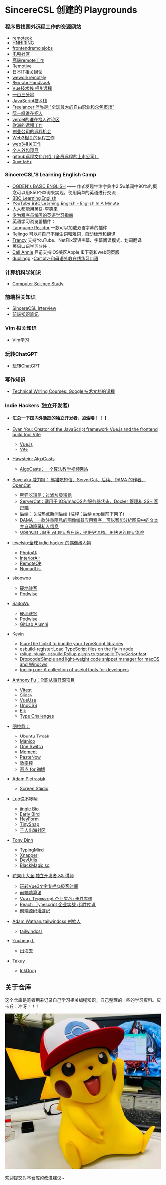 # SincereCSL 创建的 Playgrounds

### 程序员找国外远程工作的资源网站

-  [remoteok](https://remoteok.com)
-  [HNHIRING](https://hnhiring.com)
-  [frontendremotejobs](https://frontendremotejobs.com)
-  [电鸭社区](https://eleduck.com)
-  [高端remote工作](https://www.toptal.com)
-  [Remotive](https://remotive.com)
-  [日本IT相关岗位](https://japan-dev.com)
-  [weworkremotely](https://weworkremotely.com)
-  [Remote Handbook](https://remotecom.notion.site/a3439c6ccaac4d5f8c7515c357345c11?v=8bb7f9be662f45da87ef4ab14a42be37)
-  [Vue技术栈 相关远程](https://vuejobs.com)
-  [一亩三分地](https://www.1point3acres.com)
-  [JavaScript技术栈](https://javascriptjob.xyz)
-  [Freelancer 号称是:"全球最大的自由职业和众包市场"](https://www.freelancer.cn/job)
-  [阮一峰谁在招人](https://github.com/ruanyf/weekly/issues/3599)
-  [vercel的谁在招人讨论区](https://github.com/vercel/next.js/discussions/45533)
-  [欧洲的远程工作](https://justjoin.it)
-  [创业公司的远程机会](https://wellfound.com/jobs)
-  [Web3相关的远程工作](https://abetterweb3.notion.site)
-  [web3相关工作](https://cryptocurrencyjobs.co)
-  [个人外包项目](https://www.upwork.com)
-  [github远程文化介绍（全员远程的上市公司）](https://about.gitlab.com/company/all-remote)
-  [RustJobs](https://rustjobs.dev)

### SincereCSL'S Learning English Camp

- [OGDEN's BASIC ENGLISH](http://ogden.basic-english.org) —— 作者发现牛津字典中2.5w单词中90%的概念可以用850个单词来实现，使用简单的英语进行交流
- [BBC Learning English](https://www.bbc.co.uk/learningenglish/english/course/eiam/)
- [YouTube BBC Learning English - English In A Minute](https://youtu.be/4Wt7sRxqwyA)
- [人人都能用英语-李笑来](https://github.com/xiaolai/everyone-can-use-english)
- [专为程序员编写的英语学习指南](https://github.com/yujiangshui/A-Programmers-Guide-to-English)
- 英语学习浏览器插件：
- [Language Reactor](https://chrome.google.com/webstore/detail/language-reactor/hoombieeljmmljlkjmnheibnpciblicm) 一款可以加载双语字幕的插件
- [Relingo](https://cn.relingo.net/zh/index) 可以将自己不懂生词和难词，自动标示和翻译
- [Trancy](https://www.trancy.org/zh-cn) 支持YouTube、NetFlix双语字幕、字幕阅读模式、划词翻译
- 英语口语学习软件：
- [Call Annie](https://callannie.ai) 目前支持iOS美区Apple ID下载和web网页版
- [duolingo](https://www.duolingo.cn/)
-[Cambly-和母语外教在线练习口语](https://www.cambly.com/english?lang=zh_CN)

### 计算机科学知识

- [Computer Science Study](Computer-Science/README.md)

### 前端相关知识

- [SincereCSL Interview](Front-End-Note/Interview.md)
- [前端知识笔记](Front-End-Note/README.md)


### Vim 相关知识

- [Vim学习](Vim/Vim.md)

### 玩转ChatGPT

- [玩转ChatGPT](ChatGPT/ChatGPT.md)

### 写作知识
- [Technical Writing Courses: Google 技术文档的课程](https://developers.google.com/tech-writing)

### Indie Hackers (独立开发者)
- #### 汇总一下国内外活跃的独立开发者，加油喽！！！
- [Evan You: Creator of the JavaScript framework Vue.js and the frontend build tool Vite](https://evanyou.me)
    - [Vue.js](https://vuejs.org)
    - [Vite](https://vitejs.dev)
  
- [Hawstein: AlgoCasts](https://hawstein.com)
    - [AlgoCasts：一个算法教学视频网站](https://algocasts.io)
  
- [Baye aka 威力狈： 熊猫吃短信、ServerCat、后续、DAMA 的作者、OpenCat](https://twitter.com/waylybaye)
    - [熊猫吃短信：过滤垃圾短信](https://baye.tech)
    - [ServerCat：适用于 iOS/macOS 的服务器状态、Docker 管理和 SSH 客户端](https://servercat.app)
    - [后续：关注热点新闻后续](https://houxu.app) (注释：后续 app目前下架了)
    - [DAMA：一款注重隐私的图像编辑应用程序，可以智能分析图像中的文本并自动隐藏私人信息](https://apps.apple.com/us/app/dama-smart-redact/id1534690075)
    - [OpenCat：原生 AI 聊天客户端，提供更流畅、更快速的聊天体验](https://opencat.app)
  
- [levelsio:全球 indie hacker 的偶像级人物](https://levels.io/blog)
    - [PhotoAI: ](https://photoai.com)
    - [InteriorAI: ](https://interiorai.com)
    - [RemoteOK](https://remoteok.com)
    - [NomadList](https://nomadlist.com)
- [skoowoo](https://github.com/skoowoo)
    - [硬地骇客](https://hardhacker.com)
    - [Podwise](https://podwise.xyz)

- [SaitoWu](https://twitter.com/SaitoWu)
    - [硬地骇客](https://hardhacker.com)
    - [Podwise](https://podwise.xyz)
    - [GitLab Alumni](https://about.gitlab.com/community/core-team/alumni)

- [Kevin](https://github.com/sponsors/egoist)
    - [tsup:The toolkit to bundle your TypeScript libraries](https://github.com/egoist/tsup)
    - [esbuild-register:Load TypeScript files on the fly in node](https://github.com/egoist/esbuild-register)
    - [rollup-plugin-esbuild:Rollup plugin to transpile TypeScript fast](https://github.com/egoist/rollup-plugin-esbuild)
    - [Dropcode:Simple and light-weight code snippet manager for macOS and Windows](https://github.com/egoist/dropcode)
    - [tooling.one:A collection of useful tools for developers](https://toolcat.app)
  
- [Anthony Fu：全职从事开源项目](https://antfu.me)
    - [Vitest](https://vitest.dev)
    - [Slidev](https://sli.dev)
    - [VueUse](https://vueuse.org)
    - [UnoCSS](https://unocss.dev)
    - [Elk](https://elk.zone)
    - [Type Challenges](https://tsch.js.org)
  
- [图拉鼎：](https://imtx.me)
    - [Ubuntu Tweak](http://ubuntu-tweak.com)
    - [Manico](https://manico.im)
    - [One Switch](https://fireball.studio/oneswitch)
    - [Moment](https://fireball.studio/moment)
    - [PasteNow](https://apps.apple.com/cn/app/pastenow-%E5%89%AA%E8%B4%B4%E6%9D%BF%E5%B7%A5%E5%85%B7/id1552536109?mt=12)
    - [效率控](https://apps.apple.com/cn/app/%E6%95%88%E7%8E%87%E6%8E%A7-%E8%81%9A%E5%90%88%E4%BC%97%E5%A4%9A%E5%AE%9E%E7%94%A8%E5%B0%8F%E5%B7%A5%E5%85%B7/id1435159279)
    - [奇点 for 微博](https://apps.apple.com/app/id947792507)
   
- [Adam Pietrasiak]()
    - [Screen Studio](https://www.screen.studio)

- [Luo说不啰嗦](https://luosays.com)
    - [jingle Bio](https://jingle.bio)
    - [Early Bird](https://earlybird.im)
    - [HeyForm](https://heyform.net)
    - [TinySnap](https://tinysnap.app)
    - [千人出海社区](https://chuhaiqu.club)
  
- [Tony Dinh](https://twitter.com/tdinh_me)
    - [TypingMind](https://www.typingmind.com)
    - [Xnapper](https://xnapper.com)
    - [DevUtils](https://devutils.com)
    - [BlackMagic.so](https://blackmagic.so)
  
- [花果山大圣:独立开发者 && 讲师](https://shengxinjing.cn)
    - [玩转Vue3文字专栏@极客时间](https://time.geekbang.org/column/intro/100094401?code=r78oEOqzZRyXf4pq6sDsvzIM1AfVbKeV2aG7LztQxNo%253D&tab=catalog)
    - [前端啃算法](https://github.com/course-dasheng/fe-algorithm)
    - [Vue+ Typescript 企业实战+组件库课](https://shengxinjing.cn/vue)
    - [React+ Typescript 企业实战+组件库课](https://shengxinjing.cn/react)
    - [前端源码漫游记](https://shengxinjing.cn/source)
  
- [Adam Wathan: tailwindcss 创始人](https://github.com/adamwathan)
    - [tailwindcss](https://tailwindcss.com)
  
- [Yucheng L](https://twitter.com/lyc_zh)
    - [出海去](https://chuhaiqu.club)
  
- [Takuy](https://www.craftz.dog)
    - [InkDrop](https://www.inkdrop.app)

   
   


## 关于仓库

这个仓库是笔者用来记录自己学习相关编程知识，自己整理的一些的学习资料。皮卡丘：冲呀！！！

![](Front-End-Note/images/Pikachu.jpg)

欢迎提交对本仓库的改进建议~



